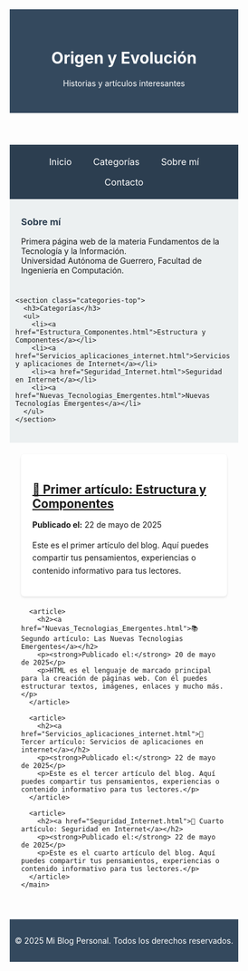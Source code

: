 <html lang="es">
<head>
  <meta charset="UTF-8">
  <meta name="viewport" content="width=device-width, initial-scale=1.0">
  <title>Blog Fundamento Tecnología de la Información</title>
  <style>
    * {
      box-sizing: border-box;
    }

    body {
      font-family: 'Segoe UI', sans-serif;
      background-color: #f9f9f9;
      margin: 0;
      padding: 0;
      color: #333;
    }

    header {
      background-color: #34495e;
      color: white;
      padding: 30px 20px;
      text-align: center;
    }

    nav {
      background-color: #2c3e50;
      padding: 12px 0;
      text-align: center;
    }

    nav a {
      color: white;
      margin: 0 12px;
      text-decoration: none;
      font-size: 1rem;
      display: inline-block;
      padding: 8px 5px;
    }

    nav a:hover {
      text-decoration: underline;
    }

    /* NUEVO: estilo para la parte superior con "Sobre mí" y "Categorías" */
    .top-info {
      display: flex;
      justify-content: space-around;
      background-color: #ecf0f1;
      padding: 20px 10px;
      flex-wrap: wrap;
    }

    .top-info section {
      max-width: 500px;
      margin: 10px;
    }

    .top-info h3 {
      margin-top: 0;
      color: #2c3e50;
    }

    .top-info ul {
      list-style-type: none;
      padding-left: 0;
    }

    .top-info li {
      margin: 6px 0;
    }

    .top-info a {
      text-decoration: none;
      color: #1abc9c;
      font-weight: bold;
    }

    .top-info a:hover {
      text-decoration: underline;
    }

    .container {
      display: flex;
      flex-wrap: wrap;
      max-width: 1200px;
      margin: 20px auto;
      padding: 0 20px;
      gap: 20px;
    }

    main {
      flex: 1 1 60%;
    }

    article {
      background: white;
      padding: 20px;
      margin-bottom: 20px;
      border-radius: 6px;
      box-shadow: 0 2px 4px rgba(0,0,0,0.1);
    }

    article h2 {
      margin-bottom: 10px;
    }

    article p {
      line-height: 1.6;
    }

    .sidebar {
      flex: 1 1 35%;
      background-color: #ecf0f1;
      padding: 20px;
      border-radius: 6px;
      height: fit-content;
    }

    footer {
      background-color: #34495e;
      color: white;
      text-align: center;
      padding: 15px 0;
      margin-top: 40px;
    }

    @media (max-width: 768px) {
      nav a {
        display: block;
        margin: 10px 0;
      }

      .container {
        flex-direction: column;
        padding: 0 15px;
      }

      .sidebar {
        margin-top: 20px;
      }
    }

    @media (max-width: 480px) {
      header h1 {
        font-size: 1.5em;
      }

      nav a {
        font-size: 1em;
      }

      article h2 {
        font-size: 1.2em;
      }

      .top-info section {
        width: 100%;
        text-align: center;
      }
    }
  </style>
</head>
<body>

  <header>
    <h1>Origen y Evolución</h1>
    <p>Historias y artículos interesantes</p>
  </header>

  <nav>
    <a href="#">Inicio</a>
    <a href="#">Categorías</a>
    <a href="#">Sobre mí</a>
    <a href="#">Contacto</a>
  </nav>

  <!-- NUEVO BLOQUE DE CATEGORÍAS Y SOBRE MÍ EN LA PARTE SUPERIOR -->
  <div class="top-info">
    <section class="about-top">
      <h3>Sobre mí</h3>
      <p>
        Primera página web de la materia Fundamentos de la Tecnología y la Información.<br>
        Universidad Autónoma de Guerrero, Facultad de Ingeniería en Computación.
      </p>
    </section>

    <section class="categories-top">
      <h3>Categorías</h3>
      <ul>
        <li><a href="Estructura_Componentes.html">Estructura y Componentes</a></li>
        <li><a href="Servicios_aplicaciones_internet.html">Servicios y aplicaciones de Internet</a></li>
        <li><a href="Seguridad_Internet.html">Seguridad en Internet</a></li>
        <li><a href="Nuevas_Tecnologias_Emergentes.html">Nuevas Tecnologías Emergentes</a></li>
      </ul>
    </section>
  </div>

  <div class="container">
    <main>
      <article>
        <h2><a href="Estructura_Componentes.html">🌄 Primer artículo: Estructura y Componentes</a></h2>
        <p><strong>Publicado el:</strong> 22 de mayo de 2025</p>
        <p>Este es el primer artículo del blog. Aquí puedes compartir tus pensamientos, experiencias o contenido informativo para tus lectores.</p>
      </article>

      <article>
        <h2><a href="Nuevas_Tecnologias_Emergentes.html">📚 Segundo artículo: Las Nuevas Tecnologias Emergentes</a></h2>
        <p><strong>Publicado el:</strong> 20 de mayo de 2025</p>
        <p>HTML es el lenguaje de marcado principal para la creación de páginas web. Con él puedes estructurar textos, imágenes, enlaces y mucho más.</p>
      </article>

      <article>
        <h2><a href="Servicios_aplicaciones_internet.html">🌄 Tercer artículo: Servicios de aplicaciones en internet</a></h2>
        <p><strong>Publicado el:</strong> 22 de mayo de 2025</p>
        <p>Este es el tercer artículo del blog. Aquí puedes compartir tus pensamientos, experiencias o contenido informativo para tus lectores.</p>
      </article>

      <article>
        <h2><a href="Seguridad_Internet.html">🌄 Cuarto artículo: Seguridad en Internet</a></h2>
        <p><strong>Publicado el:</strong> 22 de mayo de 2025</p>
        <p>Este es el cuarto artículo del blog. Aquí puedes compartir tus pensamientos, experiencias o contenido informativo para tus lectores.</p>
      </article>
    </main>
  </div>

  <footer>
    <p>&copy; 2025 Mi Blog Personal. Todos los derechos reservados.</p>
  </footer>

</body>
</html>
